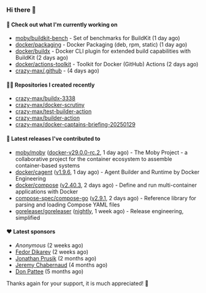 ### Hi there 👋

#### 👷 Check out what I'm currently working on

- [moby/buildkit-bench](https://github.com/moby/buildkit-bench) - Set of benchmarks for BuildKit (1 day ago)
- [docker/packaging](https://github.com/docker/packaging) - Docker Packaging (deb, rpm, static) (1 day ago)
- [docker/buildx](https://github.com/docker/buildx) - Docker CLI plugin for extended build capabilities with BuildKit (2 days ago)
- [docker/actions-toolkit](https://github.com/docker/actions-toolkit) - Toolkit for Docker (GitHub) Actions (2 days ago)
- [crazy-max/.github](https://github.com/crazy-max/.github) -  (4 days ago)

#### 👨‍💻 Repositories I created recently

- [crazy-max/buildx-3338](https://github.com/crazy-max/buildx-3338)
- [crazy-max/docker-scrutiny](https://github.com/crazy-max/docker-scrutiny)
- [crazy-max/test-builder-action](https://github.com/crazy-max/test-builder-action)
- [crazy-max/builder-action](https://github.com/crazy-max/builder-action)
- [crazy-max/docker-captains-briefing-20250129](https://github.com/crazy-max/docker-captains-briefing-20250129)

#### 🚀 Latest releases I've contributed to

- [moby/moby](https://github.com/moby/moby) ([docker-v29.0.0-rc.2](https://github.com/moby/moby/releases/tag/docker-v29.0.0-rc.2), 1 day ago) - The Moby Project - a collaborative project for the container ecosystem to assemble container-based systems
- [docker/cagent](https://github.com/docker/cagent) ([v1.9.6](https://github.com/docker/cagent/releases/tag/v1.9.6), 1 day ago) - Agent Builder and Runtime by Docker Engineering
- [docker/compose](https://github.com/docker/compose) ([v2.40.3](https://github.com/docker/compose/releases/tag/v2.40.3), 2 days ago) - Define and run multi-container applications with Docker
- [compose-spec/compose-go](https://github.com/compose-spec/compose-go) ([v2.9.1](https://github.com/compose-spec/compose-go/releases/tag/v2.9.1), 2 days ago) - Reference library for parsing and loading Compose YAML files
- [goreleaser/goreleaser](https://github.com/goreleaser/goreleaser) ([nightly](https://github.com/goreleaser/goreleaser/releases/tag/nightly), 1 week ago) - Release engineering, simplified

#### ❤️ Latest sponsors
- _Anonymous_ (2 weeks ago)
- [Fedor Dikarev](https://github.com/fedordikarev) (2 weeks ago)
- [Jonathan Prusik](https://github.com/jprusik) (2 months ago)
- [Jeremy Chabernaud](https://github.com/djerfy) (4 months ago)
- [Don Pattee](https://github.com/DPattee) (5 months ago)

Thanks again for your support, it is much appreciated! 🙏
